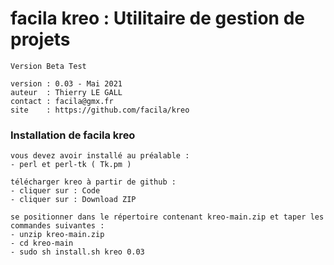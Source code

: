 # facila kreo : Utilitaire de gestion de projets

    Version Beta Test
    
    version : 0.03 - Mai 2021
    auteur  : Thierry LE GALL 
    contact : facila@gmx.fr
    site    : https://github.com/facila/kreo

### Installation de facila kreo
```
vous devez avoir installé au préalable :
- perl et perl-tk ( Tk.pm )

télécharger kreo à partir de github :
- cliquer sur : Code
- cliquer sur : Download ZIP

se positionner dans le répertoire contenant kreo-main.zip et taper les commandes suivantes :
- unzip kreo-main.zip
- cd kreo-main
- sudo sh install.sh kreo 0.03
```
